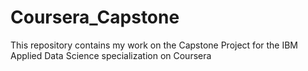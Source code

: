 # Coursera_Capstone
This repository contains my work on the Capstone Project for the IBM Applied Data Science specialization on Coursera
